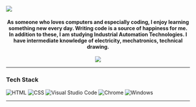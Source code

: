 <!--
<h2 align='center'><samp><strong>Hey, I'm Aykut 👋.</strong></samp></h2>
<h3 align='center'><strong><a href="http://aykut.codes" target="_blank">Personal Website 🌐</a></strong></h3>
<p align='center'><strong>Software developer | Web - JavaScript Developer | Industrial Automation Technologist</strong></p> <br> -->

![](banner.png)

<!-- ![Profile views](https://gpvc.arturio.dev/aykutkorkmaz1) -->

<h4 align='center'>As someone who loves computers and especially coding, I enjoy learning something new every day. Writing code is a source of happiness for me. In addition to these, I am studying Industrial Automation Technologies. I have intermediate knowledge of electricity, mechatronics, technical drawing.</h2>
<p align="center">
<a href="https://www.linkedin.com/in/emre-oz/">
    <img align="center" src="https://img.shields.io/badge/LinkedIn-181818?style=flat-square&logo=linkedin"/>
</a>
</p>
<!--
🚩 **Highlights:** <br>
<a><img src='https://raw.githubusercontent.com/acervenky/animated-github-badges/master/assets/acbadge.gif' width='25' height='25'/></a> 
<a><img src='https://raw.githubusercontent.com/acervenky/animated-github-badges/master/assets/pro.gif' width='25' height='25'/></a> -->
<hr>

### **Tech Stack** <br>

![HTML](https://img.shields.io/badge/HTML-181818?style=flat&logo=html5)
![CSS](https://img.shields.io/badge/CSS-181818?style=flat&logo=css3)
![Visual Studio Code](https://img.shields.io/badge/VSCode-181818?style=flat&logo=visual-studio-code)
![Chrome](https://img.shields.io/badge/Chrome-181818?style=flat&logo=googlechrome)
![Windows](https://img.shields.io/badge/Windows-181818?style=flat&logo=windows)

<hr>
